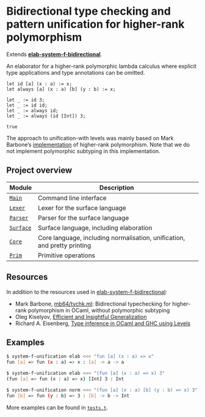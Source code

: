 # Bidirectional type checking and pattern unification for higher-rank polymorphism

Extends [**elab-system-f-bidirectional**](../elab-system-f-bidirectional).

An elaborator for a higher-rank polymorphic lambda calculus where explicit
type applications and type annotations can be omitted.

<!-- $MDX file=examples/readme.txt -->
```text
let id [a] (x : a) := x;
let always [a] (x : a) [b] (y : b) := x;

let _ := id 3;
let _ := id id;
let _ := always id;
let _ := always (id [Int]) 3;

true
```

The approach to unification-with levels was mainly based on Mark Barbone’s
[implementation](https://gist.github.com/mb64/87ac275c327ea923a8d587df7863d8c7)
of higher-rank polymorphism. Note that we do not implement polymorphic subtyping
in this implementation.

## Project overview

| Module        | Description                             |
| ------------- | --------------------------------------- |
| [`Main`]      | Command line interface                  |
| [`Lexer`]     | Lexer for the surface language          |
| [`Parser`]    | Parser for the surface language         |
| [`Surface`]   | Surface language, including elaboration |
| [`Core`]      | Core language, including normalisation, unification, and pretty printing |
| [`Prim`]      | Primitive operations                    |

[`Main`]: ./main.ml
[`Lexer`]: ./lexer.ml
[`Parser`]: ./parser.mly
[`Surface`]: ./surface.ml
[`Core`]: ./core.ml
[`Prim`]: ./prim.ml

## Resources

In addition to the resources used in [elab-system-f-bidirectional](../elab-system-f-bidirectional):

- Mark Barbone, [mb64/tychk.ml](https://gist.github.com/mb64/87ac275c327ea923a8d587df7863d8c7):
  Bidirectional typechecking for higher-rank polymorphism in OCaml, without
  polymorphic subtyping
- Oleg Kiselyov, [Efficient and Insightful Generalization](https://okmij.org/ftp/ML/generalization.html)
- Richard A. Eisenberg, [Type inference in OCaml and GHC using Levels](https://www.youtube.com/watch?v=iFUrhTQi0-U)

## Examples

```sh
$ system-f-unification elab <<< "fun [a] (x : a) => x"
fun [a] => fun (x : a) => x : [a] -> a -> a
```

```sh
$ system-f-unification elab <<< "(fun [a] (x : a) => x) 3"
(fun [a] => fun (x : a) => x) [Int] 3 : Int
```

```sh
$ system-f-unification norm <<< "(fun [a] (x : a) [b] (y : b) => x) 3"
fun [b] => fun (y : b) => 3 : [b] -> b -> Int
```

More examples can be found in [`tests.t`](tests.t).

